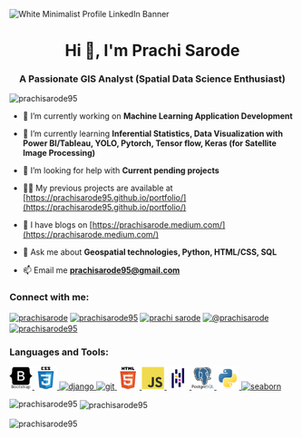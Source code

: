 ![White Minimalist Profile LinkedIn Banner](https://github.com/prachisarode95/prachisarode95/assets/60979131/a9e94a2c-5440-48eb-a219-81f8ff350361)

<h1 align="center">Hi 👋, I'm Prachi Sarode</h1>
<h3 align="center">A Passionate GIS Analyst (Spatial Data Science Enthusiast)</h3>

<p align="left"> <img src="https://komarev.com/ghpvc/?username=prachisarode95&label=Profile%20views&color=0e75b6&style=flat" alt="prachisarode95" /> </p>


- 🔭 I’m currently working on **Machine Learning Application Development**

- 🌱 I’m currently learning **Inferential Statistics, Data Visualization with Power BI/Tableau, YOLO, Pytorch, Tensor flow, Keras (for Satellite Image Processing)**

- 🤝 I’m looking for help with **Current pending projects**

- 👨‍💻 My previous projects are available at [https://prachisarode95.github.io/portfolio/](https://prachisarode95.github.io/portfolio/)

- 📝 I have blogs on [https://prachisarode.medium.com/](https://prachisarode.medium.com/)

- 💬 Ask me about **Geospatial technologies, Python, HTML/CSS, SQL**

- 📫 Email me **prachisarode95@gmail.com**

<h3 align="left">Connect with me:</h3>
<p align="left">
<a href="https://dev.to/prachisarode" target="blank"><img align="center" src="https://raw.githubusercontent.com/rahuldkjain/github-profile-readme-generator/master/src/images/icons/Social/devto.svg" alt="prachisarode" height="30" width="40" /></a>
<a href="https://linkedin.com/in/prachisarode95" target="blank"><img align="center" src="https://raw.githubusercontent.com/rahuldkjain/github-profile-readme-generator/master/src/images/icons/Social/linked-in-alt.svg" alt="prachisarode95" height="30" width="40" /></a>
<a href="https://kaggle.com/prachi sarode" target="blank"><img align="center" src="https://raw.githubusercontent.com/rahuldkjain/github-profile-readme-generator/master/src/images/icons/Social/kaggle.svg" alt="prachi sarode" height="30" width="40" /></a>
<a href="https://medium.com/@prachisarode" target="blank"><img align="center" src="https://raw.githubusercontent.com/rahuldkjain/github-profile-readme-generator/master/src/images/icons/Social/medium.svg" alt="@prachisarode" height="30" width="40" /></a>
<a href="https://auth.geeksforgeeks.org/user/prachisarode95" target="blank"><img align="center" src="https://raw.githubusercontent.com/rahuldkjain/github-profile-readme-generator/master/src/images/icons/Social/geeks-for-geeks.svg" alt="prachisarode95" height="30" width="40" /></a>
</p>

<h3 align="left">Languages and Tools:</h3>
<p align="left"> <a href="https://getbootstrap.com" target="_blank" rel="noreferrer"> <img src="https://raw.githubusercontent.com/devicons/devicon/master/icons/bootstrap/bootstrap-plain-wordmark.svg" alt="bootstrap" width="40" height="40"/> </a> <a href="https://www.w3schools.com/css/" target="_blank" rel="noreferrer"> <img src="https://raw.githubusercontent.com/devicons/devicon/master/icons/css3/css3-original-wordmark.svg" alt="css3" width="40" height="40"/> </a> <a href="https://www.djangoproject.com/" target="_blank" rel="noreferrer"> <img src="https://cdn.worldvectorlogo.com/logos/django.svg" alt="django" width="40" height="40"/> </a> <a href="https://git-scm.com/" target="_blank" rel="noreferrer"> <img src="https://www.vectorlogo.zone/logos/git-scm/git-scm-icon.svg" alt="git" width="40" height="40"/> </a> <a href="https://www.w3.org/html/" target="_blank" rel="noreferrer"> <img src="https://raw.githubusercontent.com/devicons/devicon/master/icons/html5/html5-original-wordmark.svg" alt="html5" width="40" height="40"/> </a> <a href="https://developer.mozilla.org/en-US/docs/Web/JavaScript" target="_blank" rel="noreferrer"> <img src="https://raw.githubusercontent.com/devicons/devicon/master/icons/javascript/javascript-original.svg" alt="javascript" width="40" height="40"/> </a> <a href="https://pandas.pydata.org/" target="_blank" rel="noreferrer"> <img src="https://raw.githubusercontent.com/devicons/devicon/2ae2a900d2f041da66e950e4d48052658d850630/icons/pandas/pandas-original.svg" alt="pandas" width="40" height="40"/> </a> <a href="https://www.postgresql.org" target="_blank" rel="noreferrer"> <img src="https://raw.githubusercontent.com/devicons/devicon/master/icons/postgresql/postgresql-original-wordmark.svg" alt="postgresql" width="40" height="40"/> </a> <a href="https://www.python.org" target="_blank" rel="noreferrer"> <img src="https://raw.githubusercontent.com/devicons/devicon/master/icons/python/python-original.svg" alt="python" width="40" height="40"/> </a> <a href="https://seaborn.pydata.org/" target="_blank" rel="noreferrer"> <img src="https://seaborn.pydata.org/_images/logo-mark-lightbg.svg" alt="seaborn" width="40" height="40"/> </a> </p>

<p><img align="left" src="https://github-readme-stats.vercel.app/api/top-langs?username=prachisarode95&show_icons=true&locale=en&layout=compact" alt="prachisarode95" /></p>

<p>&nbsp;<img align="center" src="https://github-readme-stats.vercel.app/api?username=prachisarode95&show_icons=true&locale=en" alt="prachisarode95" /></p>

<p><img align="center" src="https://github-readme-streak-stats.herokuapp.com/?user=prachisarode95&" alt="prachisarode95" /></p>
